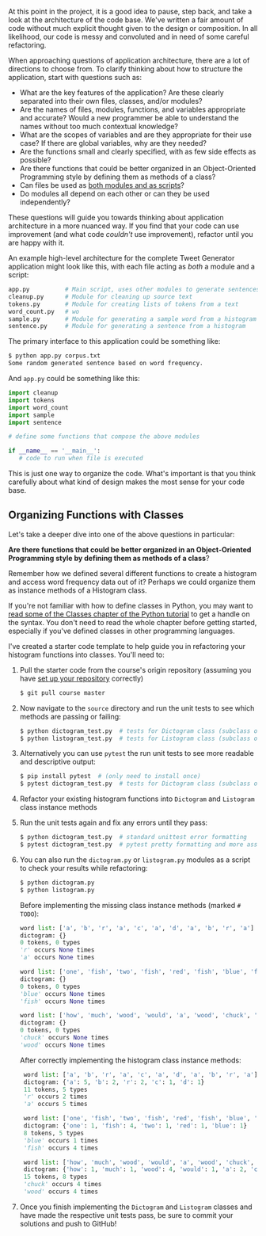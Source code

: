 At this point in the project, it is a good idea to pause, step back, and take a look at the architecture of the code base. We've written a fair amount of code without much explicit thought given to the design or composition. In all likelihood, our code is messy and convoluted and in need of some careful refactoring.

When approaching questions of application architecture, there are a lot of directions to choose from. To clarify thinking about how to structure the application, start with questions such as:

- What are the key features of the application? Are these clearly separated into their own files, classes, and/or modules?
- Are the names of files, modules, functions, and variables appropriate and accurate? Would a new programmer be able to understand the names without too much contextual knowledge?
- What are the scopes of variables and are they appropriate for their use case? If there are global variables, why are they needed?
- Are the functions small and clearly specified, with as few side effects as possible?
- Are there functions that could be better organized in an Object-Oriented Programming style by defining them as methods of a class?
- Can files be used as [both modules and as scripts](https://docs.python.org/3/tutorial/modules.html#executing-modules-as-scripts)?
- Do modules all depend on each other or can they be used independently?

These questions will guide you towards thinking about application architecture in a more nuanced way. If you find that your code can use improvement (and what code *couldn't* use improvement), refactor until you are happy with it.

An example high-level architecture for the complete Tweet Generator application might look like this, with each file acting as *both* a module and a script:

```bash
app.py          # Main script, uses other modules to generate sentences
cleanup.py      # Module for cleaning up source text
tokens.py       # Module for creating lists of tokens from a text
word_count.py   # wo
sample.py       # Module for generating a sample word from a histogram
sentence.py     # Module for generating a sentence from a histogram
```

The primary interface to this application could be something like:

```bash
$ python app.py corpus.txt
Some random generated sentence based on word frequency.
```

And `app.py` could be something like this:

```python
import cleanup
import tokens
import word_count
import sample
import sentence

# define some functions that compose the above modules

if __name__ == '__main__':
   # code to run when file is executed
```

This is just one way to organize the code. What's important is that you think carefully about what kind of design makes the most sense for your code base.

## Organizing Functions with Classes

Let's take a deeper dive into one of the above questions in particular:

**Are there functions that could be better organized in an Object-Oriented Programming style by defining them as methods of a class**?

Remember how we defined several different functions to create a histogram and access word frequency data out of it? Perhaps we could organize them as instance methods of a Histogram class.

If you're not familiar with how to define classes in Python, you may want to [read some of the Classes chapter of the Python tutorial](https://docs.python.org/3/tutorial/classes.html) to get a handle on the syntax. You don't need to read the whole chapter before getting started, especially if you've defined classes in other programming languages.

I've created a starter code template to help guide you in refactoring your histogram functions into classes. You'll need to:

1. Pull the starter code from the course's origin repository (assuming you have [set up your repository](https://github.com/Tech-at-DU/ACS-1120-Intro-Data-Structures/blob/master/Setup.md) correctly)

    ```bash
    $ git pull course master
    ```

2. Now navigate to the `source` directory and run the unit tests to see which methods are passing or failing:

    ```bash
    $ python dictogram_test.py  # tests for Dictogram class (subclass of dict)
    $ python listogram_test.py  # tests for Listogram class (subclass of list)
    ```

3. Alternatively you can use `pytest` the run unit tests to see more readable and descriptive output:

    ```bash
    $ pip install pytest  # (only need to install once)
    $ pytest dictogram_test.py  # tests for Dictogram class (subclass of dict)
    ```

4. Refactor your existing histogram functions into `Dictogram` and `Listogram` class instance methods

5. Run the unit tests again and fix any errors until they pass:

    ```bash
    $ python dictogram_test.py  # standard unittest error formatting
    $ pytest dictogram_test.py  # pytest pretty formatting and more assertion info
    ```

6. You can also run the `dictogram.py` or `listogram.py` modules as a script to check your results while refactoring:

    ```bash
    $ python dictogram.py
    $ python listogram.py
    ```

    Before implementing the missing class instance methods (marked `# TODO`):

   ```python
   word list: ['a', 'b', 'r', 'a', 'c', 'a', 'd', 'a', 'b', 'r', 'a']
   dictogram: {}
   0 tokens, 0 types
   'r' occurs None times
   'a' occurs None times

   word list: ['one', 'fish', 'two', 'fish', 'red', 'fish', 'blue', 'fish']
   dictogram: {}
   0 tokens, 0 types
   'blue' occurs None times
   'fish' occurs None times

   word list: ['how', 'much', 'wood', 'would', 'a', 'wood', 'chuck', 'chuck', 'if', 'a', 'wood', 'chuck', 'could', 'chuck', 'wood']
   dictogram: {}
   0 tokens, 0 types
   'chuck' occurs None times
   'wood' occurs None times
    ```

    After correctly implementing the histogram class instance methods:

    ```python
     word list: ['a', 'b', 'r', 'a', 'c', 'a', 'd', 'a', 'b', 'r', 'a']
     dictogram: {'a': 5, 'b': 2, 'r': 2, 'c': 1, 'd': 1}
     11 tokens, 5 types
     'r' occurs 2 times
     'a' occurs 5 times

     word list: ['one', 'fish', 'two', 'fish', 'red', 'fish', 'blue', 'fish']
     dictogram: {'one': 1, 'fish': 4, 'two': 1, 'red': 1, 'blue': 1}
     8 tokens, 5 types
     'blue' occurs 1 times
     'fish' occurs 4 times

     word list: ['how', 'much', 'wood', 'would', 'a', 'wood', 'chuck', 'chuck', 'if', 'a', 'wood', 'chuck', 'could', 'chuck', 'wood']
     dictogram: {'how': 1, 'much': 1, 'wood': 4, 'would': 1, 'a': 2, 'chuck': 4, 'if': 1, 'could': 1}
     15 tokens, 8 types
     'chuck' occurs 4 times
     'wood' occurs 4 times
    ```

7. Once you finish implementing the `Dictogram` and `Listogram` classes and have made the respective unit tests pass, be sure to commit your solutions and push to GitHub!
